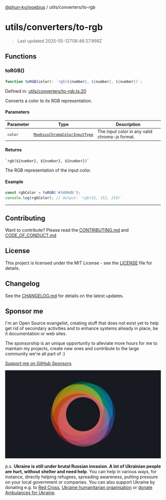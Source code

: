 [@phun-ky/moebius](../../README.md) / utils/converters/to-rgb

# utils/converters/to-rgb

> Last updated 2025-05-12T08:46:27.998Z

##

## Functions

### toRGB()

```ts
function toRGB(color): `rgb(${number}, ${number}, ${number})`;
```

Defined in: [utils/converters/to-rgb.ts:20](https://github.com/phun-ky/moebius/blob/main/src/utils/converters/to-rgb.ts#L20)

Converts a color to its RGB representation.

#### Parameters

| Parameter | Type                                                                        | Description                                    |
| --------- | --------------------------------------------------------------------------- | ---------------------------------------------- |
| `color`   | [`MoebiusChromaColorInputType`](../../types.md#moebiuschromacolorinputtype) | The input color in any valid chroma-js format. |

#### Returns

`` `rgb(${number}, ${number}, ${number})` ``

The RGB representation of the input color.

#### Example

```ts
const rgbColor = toRGB('#3498db');
console.log(rgbColor); // Output: 'rgb(52, 152, 219)'
```

---

## Contributing

Want to contribute? Please read the [CONTRIBUTING.md](https://github.com/phun-ky/moebius/blob/main/CONTRIBUTING.md) and [CODE_OF_CONDUCT.md](https://github.com/phun-ky/moebius/blob/main/CODE_OF_CONDUCT.md)

## License

This project is licensed under the MIT License - see the [LICENSE](https://github.com/phun-ky/moebius/blob/main/LICENSE) file for details.

## Changelog

See the [CHANGELOG.md](https://github.com/phun-ky/moebius/blob/main/CHANGELOG.md) for details on the latest updates.

## Sponsor me

I'm an Open Source evangelist, creating stuff that does not exist yet to help get rid of secondary activities and to enhance systems already in place, be it documentation or web sites.

The sponsorship is an unique opportunity to alleviate more hours for me to maintain my projects, create new ones and contribute to the large community we're all part of :)

[Support me on GitHub Sponsors](https://github.com/sponsors/phun-ky).

![logo](https://github.com/phun-ky/moebius/blob/main/public/images/logo/logo-ring.png?raw=true)

p.s. **Ukraine is still under brutal Russian invasion. A lot of Ukrainian people are hurt, without shelter and need help**. You can help in various ways, for instance, directly helping refugees, spreading awareness, putting pressure on your local government or companies. You can also support Ukraine by donating e.g. to [Red Cross](https://www.icrc.org/en/donate/ukraine), [Ukraine humanitarian organisation](https://savelife.in.ua/en/donate-en/#donate-army-card-weekly) or [donate Ambulances for Ukraine](https://www.gofundme.com/f/help-to-save-the-lives-of-civilians-in-a-war-zone).
